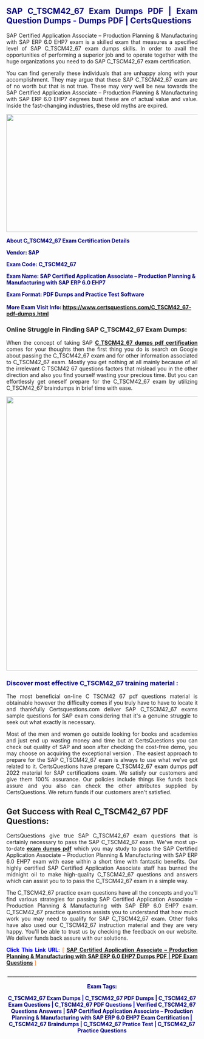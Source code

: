 <h2 style="text-align: justify;"><span style="color: #000080;">SAP C_TSCM42_67 Exam Dumps PDF | Exam Question Dumps - Dumps PDF | CertsQuestions</span></h2>
<p style="text-align: justify;">SAP Certified Application Associate – Production Planning & Manufacturing with SAP ERP 6.0 EHP7 exam is a skilled exam that measures a specified level of SAP  C_TSCM42_67 exam dumps skills. In order to avail the opportunities of performing a superior job and to operate together with the huge organizations you need to do SAP C_TSCM42_67 exam certification.</p>
<p style="text-align: justify;">You can find generally these individuals that are unhappy along with your accomplishment. They may argue that these SAP  C_TSCM42_67 exam are of no worth but that is not true. These may very well be new towards the SAP Certified Application Associate – Production Planning & Manufacturing with SAP ERP 6.0 EHP7 degrees bust these are of actual value and value. Inside the fast-changing industries, these old myths are expired.</p>
<p><img style="display: block; margin-left: auto; margin-right: auto;" src="https://i.imgur.com/eaP4ae9.png" width="840" height="310" /></p>
<p><span style="color: #000080;"><strong>About C_TSCM42_67 Exam Certification Details</strong></span></p>
<p><span style="color: #000080;"><strong>Vendor: SAP<br /></strong></span></p>
<p><span style="color: #000080;"><strong>Exam Code: C_TSCM42_67</strong></span></p>
<p><span style="color: #000080;"><strong>Exam Name: SAP Certified Application Associate – Production Planning & Manufacturing with SAP ERP 6.0 EHP7</strong></span></p>
<p><span style="color: #000080;"><strong>Exam Format: PDF Dumps and Practice Test Software<br /><br />More Exam Visit Info: <span style="color: #ff6600;"><a href="https://www.certsquestions.com/C_TSCM42_67-pdf-dumps.html">https://www.certsquestions.com/C_TSCM42_67-pdf-dumps.html</a></span></strong></span></p>
<h3>Online Struggle in Finding SAP C_TSCM42_67 Exam Dumps:</h3>
<p style="text-align: justify;">When the concept of taking SAP <a href="https://www.certsquestions.com/C_TSCM42_67-pdf-dumps.html"><strong> C_TSCM42_67 dumps pdf certification</strong></a> comes for your thoughts then the first thing you do is search on Google about passing the C_TSCM42_67 exam and for other information associated to C_TSCM42_67 exam. Mostly you get nothing at all mainly because of all the irrelevant C TSCM42 67 questions factors that mislead you in the other direction and also you find yourself wasting your precious time. But you can effortlessly get oneself prepare for the C_TSCM42_67 exam by utilizing C_TSCM42_67 braindumps in brief time with ease.</p>
<p><a href="https://www.certsquestions.com/C_TSCM42_67-pdf-dumps.html"><img style="display: block; margin-left: auto; margin-right: auto;" src="https://i.imgur.com/pxhoKQ2.png" width="720" /></a></p>
<h3><span style="color: #000080;">Discover most effective  C_TSCM42_67 training material :</span></h3>
<p style="text-align: justify;">The most beneficial on-line C TSCM42 67 pdf questions material is obtainable however the difficulty comes if you truly have to have to locate it and thankfully Certsquestions.com deliver SAP C_TSCM42_67 exams sample questions for SAP  exam considering that it's a genuine struggle to seek out what exactly is necessary.</p>
<p style="text-align: justify;">Most of the men and women go outside looking for books and academies and just end up wasting money and time but at CertsQuestions you can check out quality of SAP  and soon after checking the cost-free demo, you may choose on acquiring the exceptional version . The easiest approach to prepare for the SAP C_TSCM42_67 exam is always to use what we've got related to it. CertsQuestions have <span style="color: #000000;">prepare C_TSCM42_67 exam dumps pdf 2022</span> material for SAP certifications exam. We satisfy our customers and give them 100% assurance. Our policies include things like funds back assure and you also can check the other attributes supplied by CertsQuestions. We return funds if our customers aren't satisfied.</p>
<h2>Get Success with Real C_TSCM42_67 PDF Questions:</h2>
<p style="text-align: justify;">CertsQuestions give true SAP C_TSCM42_67 exam questions that is certainly necessary to pass the SAP  C_TSCM42_67 exam. We've most up-to-date<strong>&nbsp;<a href="https://www.certsquestions.com/">exam dumps pdf</a></strong>&nbsp;which you may study to pass the SAP Certified Application Associate – Production Planning & Manufacturing with SAP ERP 6.0 EHP7 exam with ease within a short time with fantastic benefits. Our highly certified SAP Certified Application Associate staff has burned the midnight oil to make high-quality C_TSCM42_67 questions and answers which can assist you to to pass the C_TSCM42_67 exam in a simple way.</p>
<p style="text-align: justify;">The C_TSCM42_67 practice exam questions have all the concepts and you'll find various strategies for passing SAP Certified Application Associate – Production Planning & Manufacturing with SAP ERP 6.0 EHP7 exam. C_TSCM42_67 practice questions assists you to understand that how much work you may need to qualify for SAP  C_TSCM42_67 exam. Other folks have also used our C_TSCM42_67 instruction material and they are very happy. You'll be able to trust us by checking the feedback on our website. We deliver funds back assure with our solutions.</p>
<p style="text-align: justify;"><span style="color: #0000ff;"><strong>Click This Link URL</strong>:</span> <span style="color: #ff6600;">[ <strong><a href="https://www.certsquestions.com/sap-certified-application-associate-certification.html">SAP Certified Application Associate – Production Planning & Manufacturing with SAP ERP 6.0 EHP7 Dumps PDF | PDF Exam Questions</a></strong> ]</span></p>
<p style="text-align: center;">______________________________________________________________________________</p>
<p style="text-align: center;"><span style="color: #000080;"><strong>Exam Tags:</strong></span></p>
<p style="text-align: center;"><span style="color: #000080;"><strong>C_TSCM42_67 Exam Dumps | C_TSCM42_67 PDF Dumps | C_TSCM42_67 Exam Questions | C_TSCM42_67 PDF Questions | Verified C_TSCM42_67 Questions Answers | SAP Certified Application Associate – Production Planning & Manufacturing with SAP ERP 6.0 EHP7 Exam Certification | C_TSCM42_67 Braindumps | C_TSCM42_67 Pratice Test | C_TSCM42_67 Practice Questions</strong></span></p>
